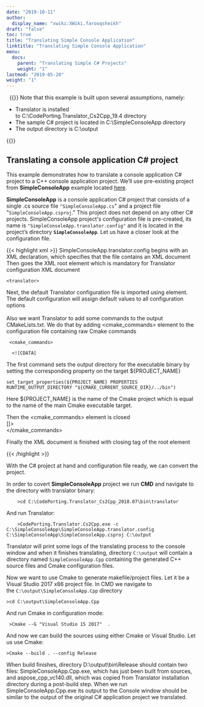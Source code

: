 ```yaml
---
date: "2019-10-11"
author:
  display_name: "xwiki:XWiki.farooqsheikh"
draft: "false"
toc: true
title: "Translating Simple Console Application"
linktitle: "Translating Simple Console Application"
menu:
  docs:
    parent: "Translating Simple C# Projects"
    weight: "1"
lastmod: "2019-05-28"
weight: "1"
---
```


&nbsp;
{{<note>}}
Note that this example is built upon several assumptions, namely:
<ul>
<li>
Translator is installed to C:\CodePorting.Translator_Cs2Cpp_19.4 directory
</li>
<li>
The sample C# project is located in C:\SimpleConsoleApp directory
</li>
<li>
The output directory is C:\output
</li>
</ul>
{{</note>}}

## Translating a console application C# project ##

This example demonstrates how to translate a console application C# project to a C++ console application project. We’ll use pre-existing project from **SimpleConsoleApp** example located [here](https://github.com/codeporting-translator/codeporting-translator-cs2cpp).

**SimpleConsoleApp** is a console application C# project that consists of a single .cs source file ``"SimpleConsoleApp.cs``" and a project file "``SimpleConsoleApp.csproj``." This project does not depend on any other C# projects. SimpleConsoleApp project's configuration file is pre-created, its name is ``"SimpleConsoleApp.translator.config"`` and it is located in the project’s directory **``SimpleConsoleApp``**. Let us have a closer look at the configuration file.

{{< highlight xml >}}
SimpleConsoleApp.translator.config begins with an XML declaration, which specifies that the file contains an XML document      
Then goes the XML root element <translator> which is mandatory for Translator configuration XML document  

    <translator>  

Next, the default Translator configuration file is imported using <import> element. The default configuration will assign default values to all configuration options  
    <import config="translator.config"/>  
Also we want Translator to add some commands to the output CMakeLists.txt. We do that by adding <cmake_commands> element to the configuration file containing raw Cmake commands

     <cmake_commands>

      <![CDATA[    
The first command sets the output directory for the executable binary by setting the corresponding property on the target ${PROJECT_NAME}  

    set_target_properties(${PROJECT_NAME} PROPERTIES RUNTIME_OUTPUT_DIRECTORY "${CMAKE_CURRENT_SOURCE_DIR}/../bin")  

Here ${PROJECT_NAME} is the name of the Cmake project which is equal to the name of the main Cmake executable target.  

Then the <cmake_commands> element is closed  
      ]]>  
     </cmake_commands>  

Finally the XML document is finished with closing tag of the root element <translator>  

</translator>
{{< /highlight >}}


With the C# project at hand and configuration file ready, we can convert the project.

In order to covert **SimpleConsoleApp** project we run **CMD** and navigate to the directory with translator binary:

```
    >cd C:\CodePorting.Translator_Cs2Cpp_2018.07\bin\translator
```

And run Translator:

```
    >CodePorting.Translator.Cs2Cpp.exe -c C:\SimpleConsoleApp\SimpleConsoleApp.translator.config C:\SimpleConsoleApp\SimpleConsoleApp.csproj C:\output
```

Translator will print some logs of the translating process to the console window and when it finishes translating, directory ``C:\output`` will contain a directory named ``SimpleConsoleApp.Cpp`` containing the generated C++ source files and Cmake configuration files.

Now we want to use Cmake to generate makefile/project files. Let it be a Visual Studio 2017 x86 project file. In CMD we navigate to the ``C:\output\SimpleConsoleApp.Cpp`` directory

```
>cd C:\output\SimpleConsoleApp.Cpp
```

And run Cmake in configuration mode:

```
 >Cmake --G "Visual Studio 15 2017"  .
```

And now we can build the sources using either Cmake or Visual Studio. Let us use Cmake:

```
>Cmake --build . --config Release
```

When build finishes, directory D:\output\bin\Release should contain two files: SimpleConsoleApp.Cpp.exe, which has just been built from sources, and aspose_cpp_vc140.dll, which was copied from Translator installation directory during a post-build step. When we run SimpleConsoleApp.Cpp.exe its output to the Console window should be similar to the output of the original C# application project we translated.

